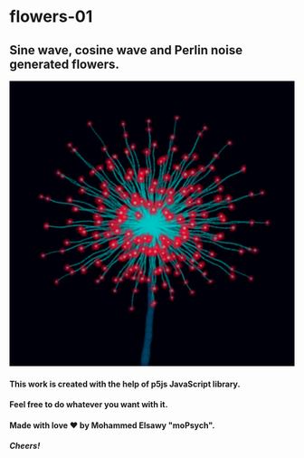 # flowers-01
## Sine wave, cosine wave and Perlin noise generated flowers.

<img src="./samples/0.png">

#### This work is created with the help of **p5js** JavaScript library.   
#### Feel free to do whatever you want with it.
#### Made with love ❤ by Mohammed Elsawy "moPsych".
#### *Cheers!*